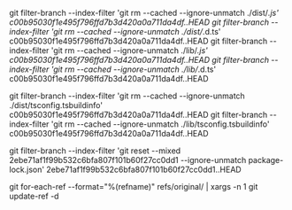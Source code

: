 git filter-branch --index-filter 'git rm --cached --ignore-unmatch ./dist/*.js' c00b95030f1e495f796ffd7b3d420a0a711da4df..HEAD
git filter-branch --index-filter 'git rm --cached --ignore-unmatch ./dist/*.d.ts' c00b95030f1e495f796ffd7b3d420a0a711da4df..HEAD
git filter-branch --index-filter 'git rm --cached --ignore-unmatch ./lib/*.js' c00b95030f1e495f796ffd7b3d420a0a711da4df..HEAD
git filter-branch --index-filter 'git rm --cached --ignore-unmatch ./lib/*.d.ts' c00b95030f1e495f796ffd7b3d420a0a711da4df..HEAD

git filter-branch --index-filter 'git rm --cached --ignore-unmatch ./dist/tsconfig.tsbuildinfo' c00b95030f1e495f796ffd7b3d420a0a711da4df..HEAD
git filter-branch --index-filter 'git rm --cached --ignore-unmatch ./lib/tsconfig.tsbuildinfo' c00b95030f1e495f796ffd7b3d420a0a711da4df..HEAD

git filter-branch --index-filter 'git reset --mixed 2ebe71af1f99b532c6bfa807f101b60f27cc0dd1 --ignore-unmatch package-lock.json' 2ebe71af1f99b532c6bfa807f101b60f27cc0dd1..HEAD

git for-each-ref --format="%(refname)" refs/original/ | xargs -n 1 git update-ref -d
